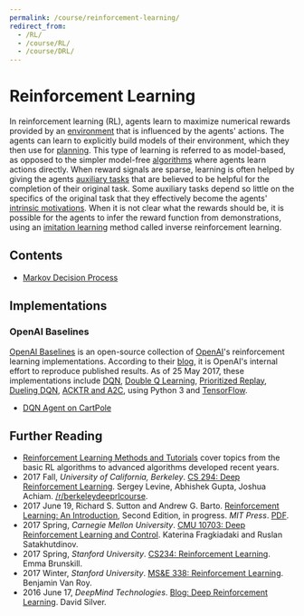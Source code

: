 ```yaml
---
permalink: /course/reinforcement-learning/
redirect_from:
  - /RL/
  - /course/RL/
  - /course/DRL/
---
```

# Reinforcement Learning

In reinforcement learning (RL), agents learn to maximize numerical rewards provided by an [environment](../../environments.md) that is influenced by the agents' actions. The agents can learn to explicitly build models of their environment, which they then use for [planning](../../planning.md). This type of learning is referred to as model-based, as opposed to the simpler model-free [algorithms](../../DRL/learning-algorithms.md) where agents learn actions directly. When reward signals are sparse, learning is often helped by giving the agents [auxiliary tasks](../../auxiliary-tasks.md) that are believed to be helpful for the completion of their original task. Some auxiliary tasks depend so little on the specifics of the original task that they effectively become the agents' [intrinsic motivations](../../intrinsic-motivation.md). When it is not clear what the rewards should be, it is possible for the agents to infer the reward function from demonstrations, using an [imitation learning](../../imitation-learning.md) method called inverse reinforcement learning.

## Contents

* [Markov Decision Process](http://realai.org/course/reinforcement-learning/markov-decision-process/)

## Implementations

### OpenAI Baselines

[OpenAI Baselines](https://github.com/openai/baselines) is an open-source collection of [OpenAI](http://realai.org/research-groups/openai/)'s reinforcement learning implementations. According to their [blog](https://blog.openai.com/openai-baselines-dqn/), it is OpenAI's internal effort to reproduce published results. As of 25 May 2017, these implementations include [DQN](http://www.nature.com/nature/journal/v518/n7540/full/nature14236.html), [Double Q Learning](https://arxiv.org/abs/1509.06461), [Prioritized Replay](https://arxiv.org/abs/1511.05952), [Dueling DQN](https://arxiv.org/abs/1511.06581), [ACKTR and A2C](https://blog.openai.com/baselines-acktr-a2c/), using Python 3 and [TensorFlow](https://www.tensorflow.org/).

* [DQN Agent on CartPole](DQN-agent-on-CartPole.md)

## Further Reading

* [Reinforcement Learning Methods and Tutorials](https://github.com/MorvanZhou/Reinforcement-learning-with-tensorflow) cover topics from the basic RL algorithms to advanced algorithms developed recent years.
* 2017 Fall, *University of California, Berkeley*. [CS 294: Deep Reinforcement Learning](http://rll.berkeley.edu/deeprlcourse/). Sergey Levine, Abhishek Gupta, Joshua Achiam. [/r/berkeleydeeprlcourse](https://www.reddit.com/r/berkeleydeeprlcourse/).
* 2017 June 19, Richard S. Sutton and Andrew G. Barto. [Reinforcement Learning: An Introduction](http://incompleteideas.net/sutton/book/the-book-2nd.html), Second Edition, in progress. *MIT Press*. [PDF](http://incompleteideas.net/sutton/book/bookdraft2017june19.pdf).
* 2017 Spring, *Carnegie Mellon University*. [CMU 10703: Deep Reinforcement Learning and Control](https://katefvision.github.io/). Katerina Fragkiadaki and Ruslan Satakhutdinov.
* 2017 Spring, *Stanford University*. [CS234: Reinforcement Learning](http://web.stanford.edu/class/cs234/index.html). Emma Brunskill.
* 2017 Winter, *Stanford University*. [MS&E 338: Reinforcement Learning](https://web.stanford.edu/class/msande338/). Benjamin Van Roy.
* 2016 June 17, *DeepMind Technologies*. [Blog: Deep Reinforcement Learning](https://deepmind.com/blog/deep-reinforcement-learning/). David Silver.

